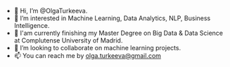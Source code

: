 - 👋 Hi, I’m @OlgaTurkeeva.
- 👀 I’m interested in Machine Learning, Data Analytics, NLP, Business Intelligence.
- 🌱 I'am currently finishing my Master Degree on Big Data & Data Science at Complutense University of Madrid.
- 💞️ I’m looking to collaborate on machine learning projects.
- 📫 You can reach me by olga.turkeeva@gmail.com

<!---
OlgaTurkeeva/OlgaTurkeeva is a ✨ special ✨ repository because its `README.md` (this file) appears on your GitHub profile.
You can click the Preview link to take a look at your changes.
--->

